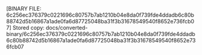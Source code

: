 [BINARY FILE: 6c256ec376379c0221696c80757b7ab1210b04e8da0f739fde4ddadb6c80b88742d5b16867a1ade0fa6d87725048ba31f3b31678549540f8652e736fcb07]
Stored copy: docs/converted-binary/6c256ec376379c0221696c80757b7ab1210b04e8da0f739fde4ddadb6c80b88742d5b16867a1ade0fa6d87725048ba31f3b31678549540f8652e736fcb07
